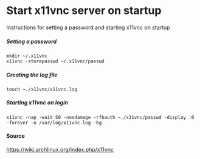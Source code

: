 Start x11vnc server on startup
==============================

Instructions for setting a password and starting x11vnc on startup

##### Setting a password
```
mkdir ~/.x11vnc
x11vnc -storepasswd ~/.x11vnc/passwd
```

##### Creating the log file
`touch ~./x11vnc/x11vnc.log`

##### Starting x11vnc on login
`x11vnc -nap -wait 50 -noxdamage -rfbauth ~./x11vnc/passwd -display :0 -forever -o /var/log/x11vnc.log -bg`

#### Source
https://wiki.archlinux.org/index.php/x11vnc
